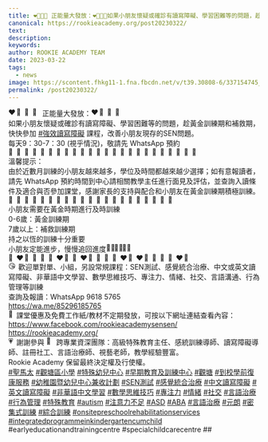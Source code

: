 ```yaml
---
title: ❤️🎪💛🎪 正能量大發放：❤️🎪💛🎪如果小朋友懷疑或確診有讀寫障礙、學習困難等的問題，趁黃金訓練期和補救期，快快參加強效讀寫障礙課程，改善小朋友現存的SEN問題。
canonical: https://rookieacademy.org/post20230322/
text: 
description: 
keywords: 
author: ROOKIE ACADEMY TEAM
date: 2023-03-22
tags:
  - news
image: https://scontent.fhkg11-1.fna.fbcdn.net/v/t39.30808-6/337154745_1215903892398062_5658948620790135987_n.jpg?stp=dst-jpg_p720x720&_nc_cat=101&ccb=1-7&_nc_sid=8bfeb9&_nc_ohc=6Clkz7BmqUIAX9d_KxM&_nc_ht=scontent.fhkg11-1.fna&oh=00_AfBnJj3h_pF6xXCpojPq59sr_mfVi7oDJUvoMym1rD6V_A&oe=642155B9
permalink: /post20230322/
---
```

<span class="x193iq5w xeuugli x13faqbe x1vvkbs x1xmvt09 x1lliihq x1s928wv xhkezso x1gmr53x x1cpjm7i x1fgarty x1943h6x xudqn12 x3x7a5m x6prxxf xvq8zen xo1l8bm xzsf02u x1yc453h" dir="auto"><div class="x11i5rnm xat24cr x1mh8g0r x1vvkbs xdj266r x126k92a"><div dir="auto" style="text-align: start;"><span class="x3nfvp2 x1j61x8r x1fcty0u xdj266r xhhsvwb xat24cr xgzva0m xxymvpz xlup9mm x1kky2od"><img height="16" width="16" alt="❤️" referrerpolicy="origin-when-cross-origin" src="https://static.xx.fbcdn.net/images/emoji.php/v9/tf3/1.5/16/2764.png"></span><span class="x3nfvp2 x1j61x8r x1fcty0u xdj266r xhhsvwb xat24cr xgzva0m xxymvpz xlup9mm x1kky2od"><img height="16" width="16" alt="🎪" referrerpolicy="origin-when-cross-origin" src="https://static.xx.fbcdn.net/images/emoji.php/v9/t84/1.5/16/1f3aa.png"></span><span class="x3nfvp2 x1j61x8r x1fcty0u xdj266r xhhsvwb xat24cr xgzva0m xxymvpz xlup9mm x1kky2od"><img height="16" width="16" alt="💛" referrerpolicy="origin-when-cross-origin" src="https://static.xx.fbcdn.net/images/emoji.php/v9/t6e/1.5/16/1f49b.png"></span><span class="x3nfvp2 x1j61x8r x1fcty0u xdj266r xhhsvwb xat24cr xgzva0m xxymvpz xlup9mm x1kky2od"><img height="16" width="16" alt="🎪" referrerpolicy="origin-when-cross-origin" src="https://static.xx.fbcdn.net/images/emoji.php/v9/t84/1.5/16/1f3aa.png"></span> 正能量大發放：<span class="x3nfvp2 x1j61x8r x1fcty0u xdj266r xhhsvwb xat24cr xgzva0m xxymvpz xlup9mm x1kky2od"><img height="16" width="16" alt="❤️" referrerpolicy="origin-when-cross-origin" src="https://static.xx.fbcdn.net/images/emoji.php/v9/tf3/1.5/16/2764.png"></span><span class="x3nfvp2 x1j61x8r x1fcty0u xdj266r xhhsvwb xat24cr xgzva0m xxymvpz xlup9mm x1kky2od"><img height="16" width="16" alt="🎪" referrerpolicy="origin-when-cross-origin" src="https://static.xx.fbcdn.net/images/emoji.php/v9/t84/1.5/16/1f3aa.png"></span><span class="x3nfvp2 x1j61x8r x1fcty0u xdj266r xhhsvwb xat24cr xgzva0m xxymvpz xlup9mm x1kky2od"><img height="16" width="16" alt="💛" referrerpolicy="origin-when-cross-origin" src="https://static.xx.fbcdn.net/images/emoji.php/v9/t6e/1.5/16/1f49b.png"></span><span class="x3nfvp2 x1j61x8r x1fcty0u xdj266r xhhsvwb xat24cr xgzva0m xxymvpz xlup9mm x1kky2od"><img height="16" width="16" alt="🎪" referrerpolicy="origin-when-cross-origin" src="https://static.xx.fbcdn.net/images/emoji.php/v9/t84/1.5/16/1f3aa.png"></span></div></div><div class="x11i5rnm xat24cr x1mh8g0r x1vvkbs xtlvy1s x126k92a"><div dir="auto" style="text-align: start;">如果小朋友懷疑或確診有讀寫障礙、學習困難等的問題，趁黃金訓練期和補救期，快快參加 <span><a class="x1i10hfl xjbqb8w x6umtig x1b1mbwd xaqea5y xav7gou x9f619 x1ypdohk xt0psk2 xe8uvvx xdj266r x11i5rnm xat24cr x1mh8g0r xexx8yu x4uap5 x18d9i69 xkhd6sd x16tdsg8 x1hl2dhg xggy1nq x1a2a7pz xt0b8zv x1qq9wsj xo1l8bm" href="https://www.facebook.com/hashtag/%E5%BC%B7%E6%95%88%E8%AE%80%E5%AF%AB%E9%9A%9C%E7%A4%99?__eep__=6&amp;__cft__[0]=AZVHbEco26I4-lnGY5ST0vE0KMT22jxREtcKD17I_Pw6Dc7ZLt11-oFtfE0YgI8BUyWqAytSXWj-7dqdDckeD3kclDsGUk1EKC47bwBvCO2yvcs9dA336y_d8DktiEq31U0bvgbHQLQG-gw6dZaWElPG&amp;__tn__=*NK-R" role="link" tabindex="0">#強效讀寫障礙</a></span> 課程，改善小朋友現存的SEN問題。</div></div><div class="x11i5rnm xat24cr x1mh8g0r x1vvkbs xtlvy1s x126k92a"><div dir="auto" style="text-align: start;">每天9：30-7：30 (視乎情況)，敬請先 WhatsApp 預約</div></div><div class="x11i5rnm xat24cr x1mh8g0r x1vvkbs xtlvy1s x126k92a"><div dir="auto" style="text-align: start;"><span class="x3nfvp2 x1j61x8r x1fcty0u xdj266r xhhsvwb xat24cr xgzva0m xxymvpz xlup9mm x1kky2od"><img height="16" width="16" alt="💞" referrerpolicy="origin-when-cross-origin" src="https://static.xx.fbcdn.net/images/emoji.php/v9/tf1/1.5/16/1f49e.png"></span><span class="x3nfvp2 x1j61x8r x1fcty0u xdj266r xhhsvwb xat24cr xgzva0m xxymvpz xlup9mm x1kky2od"><img height="16" width="16" alt="💞" referrerpolicy="origin-when-cross-origin" src="https://static.xx.fbcdn.net/images/emoji.php/v9/tf1/1.5/16/1f49e.png"></span><span class="x3nfvp2 x1j61x8r x1fcty0u xdj266r xhhsvwb xat24cr xgzva0m xxymvpz xlup9mm x1kky2od"><img height="16" width="16" alt="💞" referrerpolicy="origin-when-cross-origin" src="https://static.xx.fbcdn.net/images/emoji.php/v9/tf1/1.5/16/1f49e.png"></span><span class="x3nfvp2 x1j61x8r x1fcty0u xdj266r xhhsvwb xat24cr xgzva0m xxymvpz xlup9mm x1kky2od"><img height="16" width="16" alt="💞" referrerpolicy="origin-when-cross-origin" src="https://static.xx.fbcdn.net/images/emoji.php/v9/tf1/1.5/16/1f49e.png"></span><span class="x3nfvp2 x1j61x8r x1fcty0u xdj266r xhhsvwb xat24cr xgzva0m xxymvpz xlup9mm x1kky2od"><img height="16" width="16" alt="💞" referrerpolicy="origin-when-cross-origin" src="https://static.xx.fbcdn.net/images/emoji.php/v9/tf1/1.5/16/1f49e.png"></span><span class="x3nfvp2 x1j61x8r x1fcty0u xdj266r xhhsvwb xat24cr xgzva0m xxymvpz xlup9mm x1kky2od"><img height="16" width="16" alt="💞" referrerpolicy="origin-when-cross-origin" src="https://static.xx.fbcdn.net/images/emoji.php/v9/tf1/1.5/16/1f49e.png"></span><span class="x3nfvp2 x1j61x8r x1fcty0u xdj266r xhhsvwb xat24cr xgzva0m xxymvpz xlup9mm x1kky2od"><img height="16" width="16" alt="💞" referrerpolicy="origin-when-cross-origin" src="https://static.xx.fbcdn.net/images/emoji.php/v9/tf1/1.5/16/1f49e.png"></span><span class="x3nfvp2 x1j61x8r x1fcty0u xdj266r xhhsvwb xat24cr xgzva0m xxymvpz xlup9mm x1kky2od"><img height="16" width="16" alt="💞" referrerpolicy="origin-when-cross-origin" src="https://static.xx.fbcdn.net/images/emoji.php/v9/tf1/1.5/16/1f49e.png"></span><span class="x3nfvp2 x1j61x8r x1fcty0u xdj266r xhhsvwb xat24cr xgzva0m xxymvpz xlup9mm x1kky2od"><img height="16" width="16" alt="💞" referrerpolicy="origin-when-cross-origin" src="https://static.xx.fbcdn.net/images/emoji.php/v9/tf1/1.5/16/1f49e.png"></span><span class="x3nfvp2 x1j61x8r x1fcty0u xdj266r xhhsvwb xat24cr xgzva0m xxymvpz xlup9mm x1kky2od"><img height="16" width="16" alt="💞" referrerpolicy="origin-when-cross-origin" src="https://static.xx.fbcdn.net/images/emoji.php/v9/tf1/1.5/16/1f49e.png"></span><span class="x3nfvp2 x1j61x8r x1fcty0u xdj266r xhhsvwb xat24cr xgzva0m xxymvpz xlup9mm x1kky2od"><img height="16" width="16" alt="💞" referrerpolicy="origin-when-cross-origin" src="https://static.xx.fbcdn.net/images/emoji.php/v9/tf1/1.5/16/1f49e.png"></span><span class="x3nfvp2 x1j61x8r x1fcty0u xdj266r xhhsvwb xat24cr xgzva0m xxymvpz xlup9mm x1kky2od"><img height="16" width="16" alt="💞" referrerpolicy="origin-when-cross-origin" src="https://static.xx.fbcdn.net/images/emoji.php/v9/tf1/1.5/16/1f49e.png"></span><span class="x3nfvp2 x1j61x8r x1fcty0u xdj266r xhhsvwb xat24cr xgzva0m xxymvpz xlup9mm x1kky2od"><img height="16" width="16" alt="💞" referrerpolicy="origin-when-cross-origin" src="https://static.xx.fbcdn.net/images/emoji.php/v9/tf1/1.5/16/1f49e.png"></span><span class="x3nfvp2 x1j61x8r x1fcty0u xdj266r xhhsvwb xat24cr xgzva0m xxymvpz xlup9mm x1kky2od"><img height="16" width="16" alt="💞" referrerpolicy="origin-when-cross-origin" src="https://static.xx.fbcdn.net/images/emoji.php/v9/tf1/1.5/16/1f49e.png"></span><span class="x3nfvp2 x1j61x8r x1fcty0u xdj266r xhhsvwb xat24cr xgzva0m xxymvpz xlup9mm x1kky2od"><img height="16" width="16" alt="💞" referrerpolicy="origin-when-cross-origin" src="https://static.xx.fbcdn.net/images/emoji.php/v9/tf1/1.5/16/1f49e.png"></span><span class="x3nfvp2 x1j61x8r x1fcty0u xdj266r xhhsvwb xat24cr xgzva0m xxymvpz xlup9mm x1kky2od"><img height="16" width="16" alt="💞" referrerpolicy="origin-when-cross-origin" src="https://static.xx.fbcdn.net/images/emoji.php/v9/tf1/1.5/16/1f49e.png"></span><span class="x3nfvp2 x1j61x8r x1fcty0u xdj266r xhhsvwb xat24cr xgzva0m xxymvpz xlup9mm x1kky2od"><img height="16" width="16" alt="💞" referrerpolicy="origin-when-cross-origin" src="https://static.xx.fbcdn.net/images/emoji.php/v9/tf1/1.5/16/1f49e.png"></span><span class="x3nfvp2 x1j61x8r x1fcty0u xdj266r xhhsvwb xat24cr xgzva0m xxymvpz xlup9mm x1kky2od"><img height="16" width="16" alt="💞" referrerpolicy="origin-when-cross-origin" src="https://static.xx.fbcdn.net/images/emoji.php/v9/tf1/1.5/16/1f49e.png"></span><span class="x3nfvp2 x1j61x8r x1fcty0u xdj266r xhhsvwb xat24cr xgzva0m xxymvpz xlup9mm x1kky2od"><img height="16" width="16" alt="💞" referrerpolicy="origin-when-cross-origin" src="https://static.xx.fbcdn.net/images/emoji.php/v9/tf1/1.5/16/1f49e.png"></span><span class="x3nfvp2 x1j61x8r x1fcty0u xdj266r xhhsvwb xat24cr xgzva0m xxymvpz xlup9mm x1kky2od"><img height="16" width="16" alt="💞" referrerpolicy="origin-when-cross-origin" src="https://static.xx.fbcdn.net/images/emoji.php/v9/tf1/1.5/16/1f49e.png"></span><span class="x3nfvp2 x1j61x8r x1fcty0u xdj266r xhhsvwb xat24cr xgzva0m xxymvpz xlup9mm x1kky2od"><img height="16" width="16" alt="💞" referrerpolicy="origin-when-cross-origin" src="https://static.xx.fbcdn.net/images/emoji.php/v9/tf1/1.5/16/1f49e.png"></span><span class="x3nfvp2 x1j61x8r x1fcty0u xdj266r xhhsvwb xat24cr xgzva0m xxymvpz xlup9mm x1kky2od"><img height="16" width="16" alt="💞" referrerpolicy="origin-when-cross-origin" src="https://static.xx.fbcdn.net/images/emoji.php/v9/tf1/1.5/16/1f49e.png"></span><span class="x3nfvp2 x1j61x8r x1fcty0u xdj266r xhhsvwb xat24cr xgzva0m xxymvpz xlup9mm x1kky2od"><img height="16" width="16" alt="💞" referrerpolicy="origin-when-cross-origin" src="https://static.xx.fbcdn.net/images/emoji.php/v9/tf1/1.5/16/1f49e.png"></span><span class="x3nfvp2 x1j61x8r x1fcty0u xdj266r xhhsvwb xat24cr xgzva0m xxymvpz xlup9mm x1kky2od"><img height="16" width="16" alt="💞" referrerpolicy="origin-when-cross-origin" src="https://static.xx.fbcdn.net/images/emoji.php/v9/tf1/1.5/16/1f49e.png"></span></div></div><div class="x11i5rnm xat24cr x1mh8g0r x1vvkbs xtlvy1s x126k92a"><div dir="auto" style="text-align: start;">溫馨提示：</div></div><div class="x11i5rnm xat24cr x1mh8g0r x1vvkbs xtlvy1s x126k92a"><div dir="auto" style="text-align: start;">由於近數月訓練的小朋友越來越多，學位及時間都越來越少選擇；如有意報讀者，請先 WhatsApp 預約時間到中心請相關教學主任進行面見及評估，並查詢入讀條件及適合與否參加課堂，感謝家長的支持與配合和小朋友在黃金訓練期積極訓練。</div></div><div class="x11i5rnm xat24cr x1mh8g0r x1vvkbs xtlvy1s x126k92a"><div dir="auto" style="text-align: start;"><span class="x3nfvp2 x1j61x8r x1fcty0u xdj266r xhhsvwb xat24cr xgzva0m xxymvpz xlup9mm x1kky2od"><img height="16" width="16" alt="🌈" referrerpolicy="origin-when-cross-origin" src="https://static.xx.fbcdn.net/images/emoji.php/v9/t6c/1.5/16/1f308.png"></span><span class="x3nfvp2 x1j61x8r x1fcty0u xdj266r xhhsvwb xat24cr xgzva0m xxymvpz xlup9mm x1kky2od"><img height="16" width="16" alt="🌈" referrerpolicy="origin-when-cross-origin" src="https://static.xx.fbcdn.net/images/emoji.php/v9/t6c/1.5/16/1f308.png"></span><span class="x3nfvp2 x1j61x8r x1fcty0u xdj266r xhhsvwb xat24cr xgzva0m xxymvpz xlup9mm x1kky2od"><img height="16" width="16" alt="🌈" referrerpolicy="origin-when-cross-origin" src="https://static.xx.fbcdn.net/images/emoji.php/v9/t6c/1.5/16/1f308.png"></span><span class="x3nfvp2 x1j61x8r x1fcty0u xdj266r xhhsvwb xat24cr xgzva0m xxymvpz xlup9mm x1kky2od"><img height="16" width="16" alt="🌈" referrerpolicy="origin-when-cross-origin" src="https://static.xx.fbcdn.net/images/emoji.php/v9/t6c/1.5/16/1f308.png"></span><span class="x3nfvp2 x1j61x8r x1fcty0u xdj266r xhhsvwb xat24cr xgzva0m xxymvpz xlup9mm x1kky2od"><img height="16" width="16" alt="🌈" referrerpolicy="origin-when-cross-origin" src="https://static.xx.fbcdn.net/images/emoji.php/v9/t6c/1.5/16/1f308.png"></span><span class="x3nfvp2 x1j61x8r x1fcty0u xdj266r xhhsvwb xat24cr xgzva0m xxymvpz xlup9mm x1kky2od"><img height="16" width="16" alt="🌈" referrerpolicy="origin-when-cross-origin" src="https://static.xx.fbcdn.net/images/emoji.php/v9/t6c/1.5/16/1f308.png"></span><span class="x3nfvp2 x1j61x8r x1fcty0u xdj266r xhhsvwb xat24cr xgzva0m xxymvpz xlup9mm x1kky2od"><img height="16" width="16" alt="🌈" referrerpolicy="origin-when-cross-origin" src="https://static.xx.fbcdn.net/images/emoji.php/v9/t6c/1.5/16/1f308.png"></span><span class="x3nfvp2 x1j61x8r x1fcty0u xdj266r xhhsvwb xat24cr xgzva0m xxymvpz xlup9mm x1kky2od"><img height="16" width="16" alt="🌈" referrerpolicy="origin-when-cross-origin" src="https://static.xx.fbcdn.net/images/emoji.php/v9/t6c/1.5/16/1f308.png"></span><span class="x3nfvp2 x1j61x8r x1fcty0u xdj266r xhhsvwb xat24cr xgzva0m xxymvpz xlup9mm x1kky2od"><img height="16" width="16" alt="🌈" referrerpolicy="origin-when-cross-origin" src="https://static.xx.fbcdn.net/images/emoji.php/v9/t6c/1.5/16/1f308.png"></span><span class="x3nfvp2 x1j61x8r x1fcty0u xdj266r xhhsvwb xat24cr xgzva0m xxymvpz xlup9mm x1kky2od"><img height="16" width="16" alt="🌈" referrerpolicy="origin-when-cross-origin" src="https://static.xx.fbcdn.net/images/emoji.php/v9/t6c/1.5/16/1f308.png"></span><span class="x3nfvp2 x1j61x8r x1fcty0u xdj266r xhhsvwb xat24cr xgzva0m xxymvpz xlup9mm x1kky2od"><img height="16" width="16" alt="🌈" referrerpolicy="origin-when-cross-origin" src="https://static.xx.fbcdn.net/images/emoji.php/v9/t6c/1.5/16/1f308.png"></span><span class="x3nfvp2 x1j61x8r x1fcty0u xdj266r xhhsvwb xat24cr xgzva0m xxymvpz xlup9mm x1kky2od"><img height="16" width="16" alt="🌈" referrerpolicy="origin-when-cross-origin" src="https://static.xx.fbcdn.net/images/emoji.php/v9/t6c/1.5/16/1f308.png"></span><span class="x3nfvp2 x1j61x8r x1fcty0u xdj266r xhhsvwb xat24cr xgzva0m xxymvpz xlup9mm x1kky2od"><img height="16" width="16" alt="🌈" referrerpolicy="origin-when-cross-origin" src="https://static.xx.fbcdn.net/images/emoji.php/v9/t6c/1.5/16/1f308.png"></span><span class="x3nfvp2 x1j61x8r x1fcty0u xdj266r xhhsvwb xat24cr xgzva0m xxymvpz xlup9mm x1kky2od"><img height="16" width="16" alt="🌈" referrerpolicy="origin-when-cross-origin" src="https://static.xx.fbcdn.net/images/emoji.php/v9/t6c/1.5/16/1f308.png"></span><span class="x3nfvp2 x1j61x8r x1fcty0u xdj266r xhhsvwb xat24cr xgzva0m xxymvpz xlup9mm x1kky2od"><img height="16" width="16" alt="🌈" referrerpolicy="origin-when-cross-origin" src="https://static.xx.fbcdn.net/images/emoji.php/v9/t6c/1.5/16/1f308.png"></span><span class="x3nfvp2 x1j61x8r x1fcty0u xdj266r xhhsvwb xat24cr xgzva0m xxymvpz xlup9mm x1kky2od"><img height="16" width="16" alt="🌈" referrerpolicy="origin-when-cross-origin" src="https://static.xx.fbcdn.net/images/emoji.php/v9/t6c/1.5/16/1f308.png"></span><span class="x3nfvp2 x1j61x8r x1fcty0u xdj266r xhhsvwb xat24cr xgzva0m xxymvpz xlup9mm x1kky2od"><img height="16" width="16" alt="🌈" referrerpolicy="origin-when-cross-origin" src="https://static.xx.fbcdn.net/images/emoji.php/v9/t6c/1.5/16/1f308.png"></span><span class="x3nfvp2 x1j61x8r x1fcty0u xdj266r xhhsvwb xat24cr xgzva0m xxymvpz xlup9mm x1kky2od"><img height="16" width="16" alt="🌈" referrerpolicy="origin-when-cross-origin" src="https://static.xx.fbcdn.net/images/emoji.php/v9/t6c/1.5/16/1f308.png"></span><span class="x3nfvp2 x1j61x8r x1fcty0u xdj266r xhhsvwb xat24cr xgzva0m xxymvpz xlup9mm x1kky2od"><img height="16" width="16" alt="🌈" referrerpolicy="origin-when-cross-origin" src="https://static.xx.fbcdn.net/images/emoji.php/v9/t6c/1.5/16/1f308.png"></span><span class="x3nfvp2 x1j61x8r x1fcty0u xdj266r xhhsvwb xat24cr xgzva0m xxymvpz xlup9mm x1kky2od"><img height="16" width="16" alt="🌈" referrerpolicy="origin-when-cross-origin" src="https://static.xx.fbcdn.net/images/emoji.php/v9/t6c/1.5/16/1f308.png"></span><span class="x3nfvp2 x1j61x8r x1fcty0u xdj266r xhhsvwb xat24cr xgzva0m xxymvpz xlup9mm x1kky2od"><img height="16" width="16" alt="🌈" referrerpolicy="origin-when-cross-origin" src="https://static.xx.fbcdn.net/images/emoji.php/v9/t6c/1.5/16/1f308.png"></span></div></div><div class="x11i5rnm xat24cr x1mh8g0r x1vvkbs xtlvy1s x126k92a"><div dir="auto" style="text-align: start;">小朋友需要在黃金時期進行及時訓練</div><div dir="auto" style="text-align: start;">0-6歲：黃金訓練期</div><div dir="auto" style="text-align: start;">7歲以上：補救訓練期</div><div dir="auto" style="text-align: start;">持之以恆的訓練十分重要</div><div dir="auto" style="text-align: start;">小朋友定能進步，慢慢追回進度<span class="x3nfvp2 x1j61x8r x1fcty0u xdj266r xhhsvwb xat24cr xgzva0m xxymvpz xlup9mm x1kky2od"><img height="16" width="16" alt="💪🏻" referrerpolicy="origin-when-cross-origin" src="https://static.xx.fbcdn.net/images/emoji.php/v9/t80/1.5/16/1f4aa_1f3fb.png"></span><span class="x3nfvp2 x1j61x8r x1fcty0u xdj266r xhhsvwb xat24cr xgzva0m xxymvpz xlup9mm x1kky2od"><img height="16" width="16" alt="💪🏻" referrerpolicy="origin-when-cross-origin" src="https://static.xx.fbcdn.net/images/emoji.php/v9/t80/1.5/16/1f4aa_1f3fb.png"></span><span class="x3nfvp2 x1j61x8r x1fcty0u xdj266r xhhsvwb xat24cr xgzva0m xxymvpz xlup9mm x1kky2od"><img height="16" width="16" alt="💪🏻" referrerpolicy="origin-when-cross-origin" src="https://static.xx.fbcdn.net/images/emoji.php/v9/t80/1.5/16/1f4aa_1f3fb.png"></span></div></div><div class="x11i5rnm xat24cr x1mh8g0r x1vvkbs xtlvy1s x126k92a"><div dir="auto" style="text-align: start;"><span class="x3nfvp2 x1j61x8r x1fcty0u xdj266r xhhsvwb xat24cr xgzva0m xxymvpz xlup9mm x1kky2od"><img height="16" width="16" alt="🧡" referrerpolicy="origin-when-cross-origin" src="https://static.xx.fbcdn.net/images/emoji.php/v9/t56/1.5/16/1f9e1.png"></span><span class="x3nfvp2 x1j61x8r x1fcty0u xdj266r xhhsvwb xat24cr xgzva0m xxymvpz xlup9mm x1kky2od"><img height="16" width="16" alt="❤" referrerpolicy="origin-when-cross-origin" src="https://static.xx.fbcdn.net/images/emoji.php/v9/tf3/1.5/16/2764.png"></span><span class="x3nfvp2 x1j61x8r x1fcty0u xdj266r xhhsvwb xat24cr xgzva0m xxymvpz xlup9mm x1kky2od"><img height="16" width="16" alt="💛" referrerpolicy="origin-when-cross-origin" src="https://static.xx.fbcdn.net/images/emoji.php/v9/t6e/1.5/16/1f49b.png"></span><span class="x3nfvp2 x1j61x8r x1fcty0u xdj266r xhhsvwb xat24cr xgzva0m xxymvpz xlup9mm x1kky2od"><img height="16" width="16" alt="💚" referrerpolicy="origin-when-cross-origin" src="https://static.xx.fbcdn.net/images/emoji.php/v9/ted/1.5/16/1f49a.png"></span><span class="x3nfvp2 x1j61x8r x1fcty0u xdj266r xhhsvwb xat24cr xgzva0m xxymvpz xlup9mm x1kky2od"><img height="16" width="16" alt="💚" referrerpolicy="origin-when-cross-origin" src="https://static.xx.fbcdn.net/images/emoji.php/v9/ted/1.5/16/1f49a.png"></span><span class="x3nfvp2 x1j61x8r x1fcty0u xdj266r xhhsvwb xat24cr xgzva0m xxymvpz xlup9mm x1kky2od"><img height="16" width="16" alt="💛" referrerpolicy="origin-when-cross-origin" src="https://static.xx.fbcdn.net/images/emoji.php/v9/t6e/1.5/16/1f49b.png"></span><span class="x3nfvp2 x1j61x8r x1fcty0u xdj266r xhhsvwb xat24cr xgzva0m xxymvpz xlup9mm x1kky2od"><img height="16" width="16" alt="❤" referrerpolicy="origin-when-cross-origin" src="https://static.xx.fbcdn.net/images/emoji.php/v9/tf3/1.5/16/2764.png"></span><span class="x3nfvp2 x1j61x8r x1fcty0u xdj266r xhhsvwb xat24cr xgzva0m xxymvpz xlup9mm x1kky2od"><img height="16" width="16" alt="🧡" referrerpolicy="origin-when-cross-origin" src="https://static.xx.fbcdn.net/images/emoji.php/v9/t56/1.5/16/1f9e1.png"></span><span class="x3nfvp2 x1j61x8r x1fcty0u xdj266r xhhsvwb xat24cr xgzva0m xxymvpz xlup9mm x1kky2od"><img height="16" width="16" alt="🧡" referrerpolicy="origin-when-cross-origin" src="https://static.xx.fbcdn.net/images/emoji.php/v9/t56/1.5/16/1f9e1.png"></span><span class="x3nfvp2 x1j61x8r x1fcty0u xdj266r xhhsvwb xat24cr xgzva0m xxymvpz xlup9mm x1kky2od"><img height="16" width="16" alt="❤" referrerpolicy="origin-when-cross-origin" src="https://static.xx.fbcdn.net/images/emoji.php/v9/tf3/1.5/16/2764.png"></span><span class="x3nfvp2 x1j61x8r x1fcty0u xdj266r xhhsvwb xat24cr xgzva0m xxymvpz xlup9mm x1kky2od"><img height="16" width="16" alt="💛" referrerpolicy="origin-when-cross-origin" src="https://static.xx.fbcdn.net/images/emoji.php/v9/t6e/1.5/16/1f49b.png"></span><span class="x3nfvp2 x1j61x8r x1fcty0u xdj266r xhhsvwb xat24cr xgzva0m xxymvpz xlup9mm x1kky2od"><img height="16" width="16" alt="💚" referrerpolicy="origin-when-cross-origin" src="https://static.xx.fbcdn.net/images/emoji.php/v9/ted/1.5/16/1f49a.png"></span><span class="x3nfvp2 x1j61x8r x1fcty0u xdj266r xhhsvwb xat24cr xgzva0m xxymvpz xlup9mm x1kky2od"><img height="16" width="16" alt="💚" referrerpolicy="origin-when-cross-origin" src="https://static.xx.fbcdn.net/images/emoji.php/v9/ted/1.5/16/1f49a.png"></span><span class="x3nfvp2 x1j61x8r x1fcty0u xdj266r xhhsvwb xat24cr xgzva0m xxymvpz xlup9mm x1kky2od"><img height="16" width="16" alt="💛" referrerpolicy="origin-when-cross-origin" src="https://static.xx.fbcdn.net/images/emoji.php/v9/t6e/1.5/16/1f49b.png"></span><span class="x3nfvp2 x1j61x8r x1fcty0u xdj266r xhhsvwb xat24cr xgzva0m xxymvpz xlup9mm x1kky2od"><img height="16" width="16" alt="❤" referrerpolicy="origin-when-cross-origin" src="https://static.xx.fbcdn.net/images/emoji.php/v9/tf3/1.5/16/2764.png"></span><span class="x3nfvp2 x1j61x8r x1fcty0u xdj266r xhhsvwb xat24cr xgzva0m xxymvpz xlup9mm x1kky2od"><img height="16" width="16" alt="🧡" referrerpolicy="origin-when-cross-origin" src="https://static.xx.fbcdn.net/images/emoji.php/v9/t56/1.5/16/1f9e1.png"></span><span class="x3nfvp2 x1j61x8r x1fcty0u xdj266r xhhsvwb xat24cr xgzva0m xxymvpz xlup9mm x1kky2od"><img height="16" width="16" alt="❤" referrerpolicy="origin-when-cross-origin" src="https://static.xx.fbcdn.net/images/emoji.php/v9/tf3/1.5/16/2764.png"></span><span class="x3nfvp2 x1j61x8r x1fcty0u xdj266r xhhsvwb xat24cr xgzva0m xxymvpz xlup9mm x1kky2od"><img height="16" width="16" alt="💛" referrerpolicy="origin-when-cross-origin" src="https://static.xx.fbcdn.net/images/emoji.php/v9/t6e/1.5/16/1f49b.png"></span><span class="x3nfvp2 x1j61x8r x1fcty0u xdj266r xhhsvwb xat24cr xgzva0m xxymvpz xlup9mm x1kky2od"><img height="16" width="16" alt="💚" referrerpolicy="origin-when-cross-origin" src="https://static.xx.fbcdn.net/images/emoji.php/v9/ted/1.5/16/1f49a.png"></span><span class="x3nfvp2 x1j61x8r x1fcty0u xdj266r xhhsvwb xat24cr xgzva0m xxymvpz xlup9mm x1kky2od"><img height="16" width="16" alt="💚" referrerpolicy="origin-when-cross-origin" src="https://static.xx.fbcdn.net/images/emoji.php/v9/ted/1.5/16/1f49a.png"></span><span class="x3nfvp2 x1j61x8r x1fcty0u xdj266r xhhsvwb xat24cr xgzva0m xxymvpz xlup9mm x1kky2od"><img height="16" width="16" alt="💛" referrerpolicy="origin-when-cross-origin" src="https://static.xx.fbcdn.net/images/emoji.php/v9/t6e/1.5/16/1f49b.png"></span><span class="x3nfvp2 x1j61x8r x1fcty0u xdj266r xhhsvwb xat24cr xgzva0m xxymvpz xlup9mm x1kky2od"><img height="16" width="16" alt="❤" referrerpolicy="origin-when-cross-origin" src="https://static.xx.fbcdn.net/images/emoji.php/v9/tf3/1.5/16/2764.png"></span><span class="x3nfvp2 x1j61x8r x1fcty0u xdj266r xhhsvwb xat24cr xgzva0m xxymvpz xlup9mm x1kky2od"><img height="16" width="16" alt="🧡" referrerpolicy="origin-when-cross-origin" src="https://static.xx.fbcdn.net/images/emoji.php/v9/t56/1.5/16/1f9e1.png"></span></div></div><div class="x11i5rnm xat24cr x1mh8g0r x1vvkbs xtlvy1s x126k92a"><div dir="auto" style="text-align: start;"><span class="x3nfvp2 x1j61x8r x1fcty0u xdj266r xhhsvwb xat24cr xgzva0m xxymvpz xlup9mm x1kky2od"><img height="16" width="16" alt="😘" referrerpolicy="origin-when-cross-origin" src="https://static.xx.fbcdn.net/images/emoji.php/v9/tce/1.5/16/1f618.png"></span> 歡迎單對單、小組，另設常規課程：SEN測試、感覺統合治療、中文或英文讀寫障礙、非華語中文學習、數學思維技巧、專注力、情緒、社交、言語溝通、行為管理等訓練</div></div><div class="x11i5rnm xat24cr x1mh8g0r x1vvkbs xtlvy1s x126k92a"><div dir="auto" style="text-align: start;">查詢及報讀：WhatsApp 9618 5765</div><div dir="auto" style="text-align: start;"><span><a class="x1i10hfl xjbqb8w x6umtig x1b1mbwd xaqea5y xav7gou x9f619 x1ypdohk xt0psk2 xe8uvvx xdj266r x11i5rnm xat24cr x1mh8g0r xexx8yu x4uap5 x18d9i69 xkhd6sd x16tdsg8 x1hl2dhg xggy1nq x1a2a7pz xt0b8zv x1fey0fg" href="https://l.facebook.com/l.php?u=https%3A%2F%2Fwa.me%2F85296185765%3Ffbclid%3DIwAR3ySOfN3apvnzDwOka1OXNk3ybZjJr4PuBuoRQ1pjbe47D6bWw3PBM6-R0&amp;h=AT2Oa9TyMliNkGefMTKJhOv47Z9azifbtqrzaw46ooX9589K09HSB6_xeGOG1wfpTkSBXwr31XGeAi4c8rsEjmmTjYpr-T3F11ZVLRHIxZOMQptiGgxn80hkg0XQUSiwSGYN&amp;__tn__=-UK-R&amp;c[0]=AT0ZR1kfXfc4G1EbJhI2yCbcvOSWMoW9JAhdA-zo6-XldS-O5lX-sAPiMXTnkw8bXsr9z5uKzhG7Re1sV3d2jok-5SHxanwT7Qg62gbD1AKYt8HfNIn4YGUgZ2SB1UaJlN15RiswbclckJzEN4BOOpseZg8nMHubcMil8Kk7I-AWDt8TmA" rel="nofollow noopener" role="link" tabindex="0" target="_blank">https://wa.me/85296185765</a></span></div></div><div class="x11i5rnm xat24cr x1mh8g0r x1vvkbs xtlvy1s x126k92a"><div dir="auto" style="text-align: start;"><span class="x3nfvp2 x1j61x8r x1fcty0u xdj266r xhhsvwb xat24cr xgzva0m xxymvpz xlup9mm x1kky2od"><img height="16" width="16" alt="🥰" referrerpolicy="origin-when-cross-origin" src="https://static.xx.fbcdn.net/images/emoji.php/v9/t43/1.5/16/1f970.png"></span>課堂優惠及免費工作紙/教材不定期發放，可按以下網址連結查看內容：</div></div><div class="x11i5rnm xat24cr x1mh8g0r x1vvkbs xtlvy1s x126k92a"><div dir="auto" style="text-align: start;"><span><a class="x1i10hfl xjbqb8w x6umtig x1b1mbwd xaqea5y xav7gou x9f619 x1ypdohk xt0psk2 xe8uvvx xdj266r x11i5rnm xat24cr x1mh8g0r xexx8yu x4uap5 x18d9i69 xkhd6sd x16tdsg8 x1hl2dhg xggy1nq x1a2a7pz xt0b8zv x1qq9wsj xo1l8bm" href="https://www.facebook.com/rookieacademysensen/?__cft__[0]=AZVHbEco26I4-lnGY5ST0vE0KMT22jxREtcKD17I_Pw6Dc7ZLt11-oFtfE0YgI8BUyWqAytSXWj-7dqdDckeD3kclDsGUk1EKC47bwBvCO2yvcs9dA336y_d8DktiEq31U0bvgbHQLQG-gw6dZaWElPG&amp;__tn__=kK-R" role="link" tabindex="0"><span class="xt0psk2"><span>https://www.facebook.com/rookieacademysensen/</span></span></a></span></div></div><div class="x11i5rnm xat24cr x1mh8g0r x1vvkbs xtlvy1s x126k92a"><div dir="auto" style="text-align: start;"><span><a class="x1i10hfl xjbqb8w x6umtig x1b1mbwd xaqea5y xav7gou x9f619 x1ypdohk xt0psk2 xe8uvvx xdj266r x11i5rnm xat24cr x1mh8g0r xexx8yu x4uap5 x18d9i69 xkhd6sd x16tdsg8 x1hl2dhg xggy1nq x1a2a7pz xt0b8zv x1fey0fg" href="https://l.facebook.com/l.php?u=https%3A%2F%2Frookieacademy.org%2F%3Ffbclid%3DIwAR0D0plcpuSFna3TsTRvGdht4o9sIBRV6ponIP9Bwp72OSWAqFGaL0XhLLQ&amp;h=AT0ebLEOcaR1GOrKYiqg8SuiU3p5yDToGhhnwOg6xYz2qLCRoseTH3URjXG4_uEjzuG4JMnrJxKLiriKVc-raOYgA1dKnE6MXJJKMeUklh1YVmzuDPNxsLtruqmwFMkP4N8s&amp;__tn__=-UK-R&amp;c[0]=AT0ZR1kfXfc4G1EbJhI2yCbcvOSWMoW9JAhdA-zo6-XldS-O5lX-sAPiMXTnkw8bXsr9z5uKzhG7Re1sV3d2jok-5SHxanwT7Qg62gbD1AKYt8HfNIn4YGUgZ2SB1UaJlN15RiswbclckJzEN4BOOpseZg8nMHubcMil8Kk7I-AWDt8TmA" rel="nofollow noopener" role="link" tabindex="0" target="_blank">https://rookieacademy.org/</a></span></div></div><div class="x11i5rnm xat24cr x1mh8g0r x1vvkbs xtlvy1s x126k92a"><div dir="auto" style="text-align: start;"><span class="x3nfvp2 x1j61x8r x1fcty0u xdj266r xhhsvwb xat24cr xgzva0m xxymvpz xlup9mm x1kky2od"><img height="16" width="16" alt="💗" referrerpolicy="origin-when-cross-origin" src="https://static.xx.fbcdn.net/images/emoji.php/v9/tc3/1.5/16/1f497.png"></span>謝謝參與 <span class="x3nfvp2 x1j61x8r x1fcty0u xdj266r xhhsvwb xat24cr xgzva0m xxymvpz xlup9mm x1kky2od"><img height="16" width="16" alt="📝" referrerpolicy="origin-when-cross-origin" src="https://static.xx.fbcdn.net/images/emoji.php/v9/t25/1.5/16/1f4dd.png"></span> 跨專業資深團隊：高級特殊教育主任、感統訓練導師、讀寫障礙導師、註冊社工、言語治療師、視藝老師，教學經驗豐富。</div></div><div class="x11i5rnm xat24cr x1mh8g0r x1vvkbs xtlvy1s x126k92a"><div dir="auto" style="text-align: start;">Rookie Academy 保留最終決定權及行使權。</div></div><div class="x11i5rnm xat24cr x1mh8g0r x1vvkbs xtlvy1s x126k92a"><div dir="auto" style="text-align: start;"><span><a class="x1i10hfl xjbqb8w x6umtig x1b1mbwd xaqea5y xav7gou x9f619 x1ypdohk xt0psk2 xe8uvvx xdj266r x11i5rnm xat24cr x1mh8g0r xexx8yu x4uap5 x18d9i69 xkhd6sd x16tdsg8 x1hl2dhg xggy1nq x1a2a7pz xt0b8zv x1qq9wsj xo1l8bm" href="https://www.facebook.com/hashtag/%E8%81%96%E9%A6%AC%E5%A4%AA?__eep__=6&amp;__cft__[0]=AZVHbEco26I4-lnGY5ST0vE0KMT22jxREtcKD17I_Pw6Dc7ZLt11-oFtfE0YgI8BUyWqAytSXWj-7dqdDckeD3kclDsGUk1EKC47bwBvCO2yvcs9dA336y_d8DktiEq31U0bvgbHQLQG-gw6dZaWElPG&amp;__tn__=*NK-R" role="link" tabindex="0">#聖馬太</a></span> <span><a class="x1i10hfl xjbqb8w x6umtig x1b1mbwd xaqea5y xav7gou x9f619 x1ypdohk xt0psk2 xe8uvvx xdj266r x11i5rnm xat24cr x1mh8g0r xexx8yu x4uap5 x18d9i69 xkhd6sd x16tdsg8 x1hl2dhg xggy1nq x1a2a7pz xt0b8zv x1qq9wsj xo1l8bm" href="https://www.facebook.com/hashtag/%E8%A7%80%E5%A1%98%E5%8D%80%E5%B0%8F%E5%AD%B8?__eep__=6&amp;__cft__[0]=AZVHbEco26I4-lnGY5ST0vE0KMT22jxREtcKD17I_Pw6Dc7ZLt11-oFtfE0YgI8BUyWqAytSXWj-7dqdDckeD3kclDsGUk1EKC47bwBvCO2yvcs9dA336y_d8DktiEq31U0bvgbHQLQG-gw6dZaWElPG&amp;__tn__=*NK-R" role="link" tabindex="0">#觀塘區小學</a></span> <span><a class="x1i10hfl xjbqb8w x6umtig x1b1mbwd xaqea5y xav7gou x9f619 x1ypdohk xt0psk2 xe8uvvx xdj266r x11i5rnm xat24cr x1mh8g0r xexx8yu x4uap5 x18d9i69 xkhd6sd x16tdsg8 x1hl2dhg xggy1nq x1a2a7pz xt0b8zv x1qq9wsj xo1l8bm" href="https://www.facebook.com/hashtag/%E7%89%B9%E6%AE%8A%E5%B9%BC%E5%85%92%E4%B8%AD%E5%BF%83?__eep__=6&amp;__cft__[0]=AZVHbEco26I4-lnGY5ST0vE0KMT22jxREtcKD17I_Pw6Dc7ZLt11-oFtfE0YgI8BUyWqAytSXWj-7dqdDckeD3kclDsGUk1EKC47bwBvCO2yvcs9dA336y_d8DktiEq31U0bvgbHQLQG-gw6dZaWElPG&amp;__tn__=*NK-R" role="link" tabindex="0">#特殊幼兒中心</a></span> <span><a class="x1i10hfl xjbqb8w x6umtig x1b1mbwd xaqea5y xav7gou x9f619 x1ypdohk xt0psk2 xe8uvvx xdj266r x11i5rnm xat24cr x1mh8g0r xexx8yu x4uap5 x18d9i69 xkhd6sd x16tdsg8 x1hl2dhg xggy1nq x1a2a7pz xt0b8zv x1qq9wsj xo1l8bm" href="https://www.facebook.com/hashtag/%E6%97%A9%E6%9C%9F%E6%95%99%E8%82%B2%E5%8F%8A%E8%A8%93%E7%B7%B4%E4%B8%AD%E5%BF%83?__eep__=6&amp;__cft__[0]=AZVHbEco26I4-lnGY5ST0vE0KMT22jxREtcKD17I_Pw6Dc7ZLt11-oFtfE0YgI8BUyWqAytSXWj-7dqdDckeD3kclDsGUk1EKC47bwBvCO2yvcs9dA336y_d8DktiEq31U0bvgbHQLQG-gw6dZaWElPG&amp;__tn__=*NK-R" role="link" tabindex="0">#早期教育及訓練中心</a></span> <span><a class="x1i10hfl xjbqb8w x6umtig x1b1mbwd xaqea5y xav7gou x9f619 x1ypdohk xt0psk2 xe8uvvx xdj266r x11i5rnm xat24cr x1mh8g0r xexx8yu x4uap5 x18d9i69 xkhd6sd x16tdsg8 x1hl2dhg xggy1nq x1a2a7pz xt0b8zv x1qq9wsj xo1l8bm" href="https://www.facebook.com/hashtag/%E8%A7%80%E5%A1%98?__eep__=6&amp;__cft__[0]=AZVHbEco26I4-lnGY5ST0vE0KMT22jxREtcKD17I_Pw6Dc7ZLt11-oFtfE0YgI8BUyWqAytSXWj-7dqdDckeD3kclDsGUk1EKC47bwBvCO2yvcs9dA336y_d8DktiEq31U0bvgbHQLQG-gw6dZaWElPG&amp;__tn__=*NK-R" role="link" tabindex="0">#觀塘</a></span> <span><a class="x1i10hfl xjbqb8w x6umtig x1b1mbwd xaqea5y xav7gou x9f619 x1ypdohk xt0psk2 xe8uvvx xdj266r x11i5rnm xat24cr x1mh8g0r xexx8yu x4uap5 x18d9i69 xkhd6sd x16tdsg8 x1hl2dhg xggy1nq x1a2a7pz xt0b8zv x1qq9wsj xo1l8bm" href="https://www.facebook.com/hashtag/%E5%88%B0%E6%A0%A1%E5%AD%B8%E5%89%8D%E5%BE%A9%E5%BA%B7%E6%9C%8D%E5%8B%99?__eep__=6&amp;__cft__[0]=AZVHbEco26I4-lnGY5ST0vE0KMT22jxREtcKD17I_Pw6Dc7ZLt11-oFtfE0YgI8BUyWqAytSXWj-7dqdDckeD3kclDsGUk1EKC47bwBvCO2yvcs9dA336y_d8DktiEq31U0bvgbHQLQG-gw6dZaWElPG&amp;__tn__=*NK-R" role="link" tabindex="0">#到校學前復康服務</a></span> <span><a class="x1i10hfl xjbqb8w x6umtig x1b1mbwd xaqea5y xav7gou x9f619 x1ypdohk xt0psk2 xe8uvvx xdj266r x11i5rnm xat24cr x1mh8g0r xexx8yu x4uap5 x18d9i69 xkhd6sd x16tdsg8 x1hl2dhg xggy1nq x1a2a7pz xt0b8zv x1qq9wsj xo1l8bm" href="https://www.facebook.com/hashtag/%E5%B9%BC%E7%A8%9A%E5%9C%92%E6%9A%A8%E5%B9%BC%E5%85%92%E4%B8%AD%E5%BF%83%E5%85%BC%E6%94%B6%E8%A8%88%E5%8A%83?__eep__=6&amp;__cft__[0]=AZVHbEco26I4-lnGY5ST0vE0KMT22jxREtcKD17I_Pw6Dc7ZLt11-oFtfE0YgI8BUyWqAytSXWj-7dqdDckeD3kclDsGUk1EKC47bwBvCO2yvcs9dA336y_d8DktiEq31U0bvgbHQLQG-gw6dZaWElPG&amp;__tn__=*NK-R" role="link" tabindex="0">#幼稚園暨幼兒中心兼收計劃</a></span> <span><a class="x1i10hfl xjbqb8w x6umtig x1b1mbwd xaqea5y xav7gou x9f619 x1ypdohk xt0psk2 xe8uvvx xdj266r x11i5rnm xat24cr x1mh8g0r xexx8yu x4uap5 x18d9i69 xkhd6sd x16tdsg8 x1hl2dhg xggy1nq x1a2a7pz xt0b8zv x1qq9wsj xo1l8bm" href="https://www.facebook.com/hashtag/sen%E6%B8%AC%E8%A9%A6?__eep__=6&amp;__cft__[0]=AZVHbEco26I4-lnGY5ST0vE0KMT22jxREtcKD17I_Pw6Dc7ZLt11-oFtfE0YgI8BUyWqAytSXWj-7dqdDckeD3kclDsGUk1EKC47bwBvCO2yvcs9dA336y_d8DktiEq31U0bvgbHQLQG-gw6dZaWElPG&amp;__tn__=*NK-R" role="link" tabindex="0">#SEN測試</a></span> <span><a class="x1i10hfl xjbqb8w x6umtig x1b1mbwd xaqea5y xav7gou x9f619 x1ypdohk xt0psk2 xe8uvvx xdj266r x11i5rnm xat24cr x1mh8g0r xexx8yu x4uap5 x18d9i69 xkhd6sd x16tdsg8 x1hl2dhg xggy1nq x1a2a7pz xt0b8zv x1qq9wsj xo1l8bm" href="https://www.facebook.com/hashtag/%E6%84%9F%E8%A6%BA%E7%B5%B1%E5%90%88%E6%B2%BB%E7%99%82?__eep__=6&amp;__cft__[0]=AZVHbEco26I4-lnGY5ST0vE0KMT22jxREtcKD17I_Pw6Dc7ZLt11-oFtfE0YgI8BUyWqAytSXWj-7dqdDckeD3kclDsGUk1EKC47bwBvCO2yvcs9dA336y_d8DktiEq31U0bvgbHQLQG-gw6dZaWElPG&amp;__tn__=*NK-R" role="link" tabindex="0">#感覺統合治療</a></span> <span><a class="x1i10hfl xjbqb8w x6umtig x1b1mbwd xaqea5y xav7gou x9f619 x1ypdohk xt0psk2 xe8uvvx xdj266r x11i5rnm xat24cr x1mh8g0r xexx8yu x4uap5 x18d9i69 xkhd6sd x16tdsg8 x1hl2dhg xggy1nq x1a2a7pz xt0b8zv x1qq9wsj xo1l8bm" href="https://www.facebook.com/hashtag/%E4%B8%AD%E6%96%87%E8%AE%80%E5%AF%AB%E9%9A%9C%E7%A4%99?__eep__=6&amp;__cft__[0]=AZVHbEco26I4-lnGY5ST0vE0KMT22jxREtcKD17I_Pw6Dc7ZLt11-oFtfE0YgI8BUyWqAytSXWj-7dqdDckeD3kclDsGUk1EKC47bwBvCO2yvcs9dA336y_d8DktiEq31U0bvgbHQLQG-gw6dZaWElPG&amp;__tn__=*NK-R" role="link" tabindex="0">#中文讀寫障礙</a></span> <span><a class="x1i10hfl xjbqb8w x6umtig x1b1mbwd xaqea5y xav7gou x9f619 x1ypdohk xt0psk2 xe8uvvx xdj266r x11i5rnm xat24cr x1mh8g0r xexx8yu x4uap5 x18d9i69 xkhd6sd x16tdsg8 x1hl2dhg xggy1nq x1a2a7pz xt0b8zv x1qq9wsj xo1l8bm" href="https://www.facebook.com/hashtag/%E8%8B%B1%E6%96%87%E8%AE%80%E5%AF%AB%E9%9A%9C%E7%A4%99?__eep__=6&amp;__cft__[0]=AZVHbEco26I4-lnGY5ST0vE0KMT22jxREtcKD17I_Pw6Dc7ZLt11-oFtfE0YgI8BUyWqAytSXWj-7dqdDckeD3kclDsGUk1EKC47bwBvCO2yvcs9dA336y_d8DktiEq31U0bvgbHQLQG-gw6dZaWElPG&amp;__tn__=*NK-R" role="link" tabindex="0">#英文讀寫障礙</a></span> <span><a class="x1i10hfl xjbqb8w x6umtig x1b1mbwd xaqea5y xav7gou x9f619 x1ypdohk xt0psk2 xe8uvvx xdj266r x11i5rnm xat24cr x1mh8g0r xexx8yu x4uap5 x18d9i69 xkhd6sd x16tdsg8 x1hl2dhg xggy1nq x1a2a7pz xt0b8zv x1qq9wsj xo1l8bm" href="https://www.facebook.com/hashtag/%E9%9D%9E%E8%8F%AF%E8%AA%9E%E4%B8%AD%E6%96%87%E5%AD%B8%E7%BF%92?__eep__=6&amp;__cft__[0]=AZVHbEco26I4-lnGY5ST0vE0KMT22jxREtcKD17I_Pw6Dc7ZLt11-oFtfE0YgI8BUyWqAytSXWj-7dqdDckeD3kclDsGUk1EKC47bwBvCO2yvcs9dA336y_d8DktiEq31U0bvgbHQLQG-gw6dZaWElPG&amp;__tn__=*NK-R" role="link" tabindex="0">#非華語中文學習</a></span> <span><a class="x1i10hfl xjbqb8w x6umtig x1b1mbwd xaqea5y xav7gou x9f619 x1ypdohk xt0psk2 xe8uvvx xdj266r x11i5rnm xat24cr x1mh8g0r xexx8yu x4uap5 x18d9i69 xkhd6sd x16tdsg8 x1hl2dhg xggy1nq x1a2a7pz xt0b8zv x1qq9wsj xo1l8bm" href="https://www.facebook.com/hashtag/%E6%95%B8%E5%AD%B8%E6%80%9D%E7%B6%AD%E6%8A%80%E5%B7%A7?__eep__=6&amp;__cft__[0]=AZVHbEco26I4-lnGY5ST0vE0KMT22jxREtcKD17I_Pw6Dc7ZLt11-oFtfE0YgI8BUyWqAytSXWj-7dqdDckeD3kclDsGUk1EKC47bwBvCO2yvcs9dA336y_d8DktiEq31U0bvgbHQLQG-gw6dZaWElPG&amp;__tn__=*NK-R" role="link" tabindex="0">#數學思維技巧</a></span> <span><a class="x1i10hfl xjbqb8w x6umtig x1b1mbwd xaqea5y xav7gou x9f619 x1ypdohk xt0psk2 xe8uvvx xdj266r x11i5rnm xat24cr x1mh8g0r xexx8yu x4uap5 x18d9i69 xkhd6sd x16tdsg8 x1hl2dhg xggy1nq x1a2a7pz xt0b8zv x1qq9wsj xo1l8bm" href="https://www.facebook.com/hashtag/%E5%B0%88%E6%B3%A8%E5%8A%9B?__eep__=6&amp;__cft__[0]=AZVHbEco26I4-lnGY5ST0vE0KMT22jxREtcKD17I_Pw6Dc7ZLt11-oFtfE0YgI8BUyWqAytSXWj-7dqdDckeD3kclDsGUk1EKC47bwBvCO2yvcs9dA336y_d8DktiEq31U0bvgbHQLQG-gw6dZaWElPG&amp;__tn__=*NK-R" role="link" tabindex="0">#專注力</a></span> <span><a class="x1i10hfl xjbqb8w x6umtig x1b1mbwd xaqea5y xav7gou x9f619 x1ypdohk xt0psk2 xe8uvvx xdj266r x11i5rnm xat24cr x1mh8g0r xexx8yu x4uap5 x18d9i69 xkhd6sd x16tdsg8 x1hl2dhg xggy1nq x1a2a7pz xt0b8zv x1qq9wsj xo1l8bm" href="https://www.facebook.com/hashtag/%E6%83%85%E7%B7%92?__eep__=6&amp;__cft__[0]=AZVHbEco26I4-lnGY5ST0vE0KMT22jxREtcKD17I_Pw6Dc7ZLt11-oFtfE0YgI8BUyWqAytSXWj-7dqdDckeD3kclDsGUk1EKC47bwBvCO2yvcs9dA336y_d8DktiEq31U0bvgbHQLQG-gw6dZaWElPG&amp;__tn__=*NK-R" role="link" tabindex="0">#情緒</a></span> <span><a class="x1i10hfl xjbqb8w x6umtig x1b1mbwd xaqea5y xav7gou x9f619 x1ypdohk xt0psk2 xe8uvvx xdj266r x11i5rnm xat24cr x1mh8g0r xexx8yu x4uap5 x18d9i69 xkhd6sd x16tdsg8 x1hl2dhg xggy1nq x1a2a7pz xt0b8zv x1qq9wsj xo1l8bm" href="https://www.facebook.com/hashtag/%E7%A4%BE%E4%BA%A4?__eep__=6&amp;__cft__[0]=AZVHbEco26I4-lnGY5ST0vE0KMT22jxREtcKD17I_Pw6Dc7ZLt11-oFtfE0YgI8BUyWqAytSXWj-7dqdDckeD3kclDsGUk1EKC47bwBvCO2yvcs9dA336y_d8DktiEq31U0bvgbHQLQG-gw6dZaWElPG&amp;__tn__=*NK-R" role="link" tabindex="0">#社交</a></span> <span><a class="x1i10hfl xjbqb8w x6umtig x1b1mbwd xaqea5y xav7gou x9f619 x1ypdohk xt0psk2 xe8uvvx xdj266r x11i5rnm xat24cr x1mh8g0r xexx8yu x4uap5 x18d9i69 xkhd6sd x16tdsg8 x1hl2dhg xggy1nq x1a2a7pz xt0b8zv x1qq9wsj xo1l8bm" href="https://www.facebook.com/hashtag/%E8%A8%80%E8%AA%9E%E6%B2%BB%E7%99%82?__eep__=6&amp;__cft__[0]=AZVHbEco26I4-lnGY5ST0vE0KMT22jxREtcKD17I_Pw6Dc7ZLt11-oFtfE0YgI8BUyWqAytSXWj-7dqdDckeD3kclDsGUk1EKC47bwBvCO2yvcs9dA336y_d8DktiEq31U0bvgbHQLQG-gw6dZaWElPG&amp;__tn__=*NK-R" role="link" tabindex="0">#言語治療</a></span> <span><a class="x1i10hfl xjbqb8w x6umtig x1b1mbwd xaqea5y xav7gou x9f619 x1ypdohk xt0psk2 xe8uvvx xdj266r x11i5rnm xat24cr x1mh8g0r xexx8yu x4uap5 x18d9i69 xkhd6sd x16tdsg8 x1hl2dhg xggy1nq x1a2a7pz xt0b8zv x1qq9wsj xo1l8bm" href="https://www.facebook.com/hashtag/%E8%A1%8C%E7%82%BA%E7%AE%A1%E7%90%86?__eep__=6&amp;__cft__[0]=AZVHbEco26I4-lnGY5ST0vE0KMT22jxREtcKD17I_Pw6Dc7ZLt11-oFtfE0YgI8BUyWqAytSXWj-7dqdDckeD3kclDsGUk1EKC47bwBvCO2yvcs9dA336y_d8DktiEq31U0bvgbHQLQG-gw6dZaWElPG&amp;__tn__=*NK-R" role="link" tabindex="0">#行為管理</a></span> <span><a class="x1i10hfl xjbqb8w x6umtig x1b1mbwd xaqea5y xav7gou x9f619 x1ypdohk xt0psk2 xe8uvvx xdj266r x11i5rnm xat24cr x1mh8g0r xexx8yu x4uap5 x18d9i69 xkhd6sd x16tdsg8 x1hl2dhg xggy1nq x1a2a7pz xt0b8zv x1qq9wsj xo1l8bm" href="https://www.facebook.com/hashtag/%E7%89%B9%E6%AE%8A%E6%95%99%E8%82%B2?__eep__=6&amp;__cft__[0]=AZVHbEco26I4-lnGY5ST0vE0KMT22jxREtcKD17I_Pw6Dc7ZLt11-oFtfE0YgI8BUyWqAytSXWj-7dqdDckeD3kclDsGUk1EKC47bwBvCO2yvcs9dA336y_d8DktiEq31U0bvgbHQLQG-gw6dZaWElPG&amp;__tn__=*NK-R" role="link" tabindex="0">#特殊教育</a></span> <span><a class="x1i10hfl xjbqb8w x6umtig x1b1mbwd xaqea5y xav7gou x9f619 x1ypdohk xt0psk2 xe8uvvx xdj266r x11i5rnm xat24cr x1mh8g0r xexx8yu x4uap5 x18d9i69 xkhd6sd x16tdsg8 x1hl2dhg xggy1nq x1a2a7pz xt0b8zv x1qq9wsj xo1l8bm" href="https://www.facebook.com/hashtag/autism?__eep__=6&amp;__cft__[0]=AZVHbEco26I4-lnGY5ST0vE0KMT22jxREtcKD17I_Pw6Dc7ZLt11-oFtfE0YgI8BUyWqAytSXWj-7dqdDckeD3kclDsGUk1EKC47bwBvCO2yvcs9dA336y_d8DktiEq31U0bvgbHQLQG-gw6dZaWElPG&amp;__tn__=*NK-R" role="link" tabindex="0">#autism</a></span> <span><a class="x1i10hfl xjbqb8w x6umtig x1b1mbwd xaqea5y xav7gou x9f619 x1ypdohk xt0psk2 xe8uvvx xdj266r x11i5rnm xat24cr x1mh8g0r xexx8yu x4uap5 x18d9i69 xkhd6sd x16tdsg8 x1hl2dhg xggy1nq x1a2a7pz xt0b8zv x1qq9wsj xo1l8bm" href="https://www.facebook.com/hashtag/%E6%B3%A8%E6%84%8F%E5%8A%9B%E4%B8%8D%E8%B6%B3?__eep__=6&amp;__cft__[0]=AZVHbEco26I4-lnGY5ST0vE0KMT22jxREtcKD17I_Pw6Dc7ZLt11-oFtfE0YgI8BUyWqAytSXWj-7dqdDckeD3kclDsGUk1EKC47bwBvCO2yvcs9dA336y_d8DktiEq31U0bvgbHQLQG-gw6dZaWElPG&amp;__tn__=*NK-R" role="link" tabindex="0">#注意力不足</a></span> <span><a class="x1i10hfl xjbqb8w x6umtig x1b1mbwd xaqea5y xav7gou x9f619 x1ypdohk xt0psk2 xe8uvvx xdj266r x11i5rnm xat24cr x1mh8g0r xexx8yu x4uap5 x18d9i69 xkhd6sd x16tdsg8 x1hl2dhg xggy1nq x1a2a7pz xt0b8zv x1qq9wsj xo1l8bm" href="https://www.facebook.com/hashtag/asd?__eep__=6&amp;__cft__[0]=AZVHbEco26I4-lnGY5ST0vE0KMT22jxREtcKD17I_Pw6Dc7ZLt11-oFtfE0YgI8BUyWqAytSXWj-7dqdDckeD3kclDsGUk1EKC47bwBvCO2yvcs9dA336y_d8DktiEq31U0bvgbHQLQG-gw6dZaWElPG&amp;__tn__=*NK-R" role="link" tabindex="0">#ASD</a></span> <span><a class="x1i10hfl xjbqb8w x6umtig x1b1mbwd xaqea5y xav7gou x9f619 x1ypdohk xt0psk2 xe8uvvx xdj266r x11i5rnm xat24cr x1mh8g0r xexx8yu x4uap5 x18d9i69 xkhd6sd x16tdsg8 x1hl2dhg xggy1nq x1a2a7pz xt0b8zv x1qq9wsj xo1l8bm" href="https://www.facebook.com/hashtag/aba?__eep__=6&amp;__cft__[0]=AZVHbEco26I4-lnGY5ST0vE0KMT22jxREtcKD17I_Pw6Dc7ZLt11-oFtfE0YgI8BUyWqAytSXWj-7dqdDckeD3kclDsGUk1EKC47bwBvCO2yvcs9dA336y_d8DktiEq31U0bvgbHQLQG-gw6dZaWElPG&amp;__tn__=*NK-R" role="link" tabindex="0">#ABA</a></span> <span><a class="x1i10hfl xjbqb8w x6umtig x1b1mbwd xaqea5y xav7gou x9f619 x1ypdohk xt0psk2 xe8uvvx xdj266r x11i5rnm xat24cr x1mh8g0r xexx8yu x4uap5 x18d9i69 xkhd6sd x16tdsg8 x1hl2dhg xggy1nq x1a2a7pz xt0b8zv x1qq9wsj xo1l8bm" href="https://www.facebook.com/hashtag/%E8%A8%80%E8%AA%9E%E6%B2%BB%E7%99%82?__eep__=6&amp;__cft__[0]=AZVHbEco26I4-lnGY5ST0vE0KMT22jxREtcKD17I_Pw6Dc7ZLt11-oFtfE0YgI8BUyWqAytSXWj-7dqdDckeD3kclDsGUk1EKC47bwBvCO2yvcs9dA336y_d8DktiEq31U0bvgbHQLQG-gw6dZaWElPG&amp;__tn__=*NK-R" role="link" tabindex="0">#言語治療</a></span> <span><a class="x1i10hfl xjbqb8w x6umtig x1b1mbwd xaqea5y xav7gou x9f619 x1ypdohk xt0psk2 xe8uvvx xdj266r x11i5rnm xat24cr x1mh8g0r xexx8yu x4uap5 x18d9i69 xkhd6sd x16tdsg8 x1hl2dhg xggy1nq x1a2a7pz xt0b8zv x1qq9wsj xo1l8bm" href="https://www.facebook.com/hashtag/%E5%85%83%E6%9C%97?__eep__=6&amp;__cft__[0]=AZVHbEco26I4-lnGY5ST0vE0KMT22jxREtcKD17I_Pw6Dc7ZLt11-oFtfE0YgI8BUyWqAytSXWj-7dqdDckeD3kclDsGUk1EKC47bwBvCO2yvcs9dA336y_d8DktiEq31U0bvgbHQLQG-gw6dZaWElPG&amp;__tn__=*NK-R" role="link" tabindex="0">#元朗</a></span> <span><a class="x1i10hfl xjbqb8w x6umtig x1b1mbwd xaqea5y xav7gou x9f619 x1ypdohk xt0psk2 xe8uvvx xdj266r x11i5rnm xat24cr x1mh8g0r xexx8yu x4uap5 x18d9i69 xkhd6sd x16tdsg8 x1hl2dhg xggy1nq x1a2a7pz xt0b8zv x1qq9wsj xo1l8bm" href="https://www.facebook.com/hashtag/%E5%AF%86%E9%9B%86%E5%BC%8F%E8%A8%93%E7%B7%B4?__eep__=6&amp;__cft__[0]=AZVHbEco26I4-lnGY5ST0vE0KMT22jxREtcKD17I_Pw6Dc7ZLt11-oFtfE0YgI8BUyWqAytSXWj-7dqdDckeD3kclDsGUk1EKC47bwBvCO2yvcs9dA336y_d8DktiEq31U0bvgbHQLQG-gw6dZaWElPG&amp;__tn__=*NK-R" role="link" tabindex="0">#密集式訓練</a></span> <span><a class="x1i10hfl xjbqb8w x6umtig x1b1mbwd xaqea5y xav7gou x9f619 x1ypdohk xt0psk2 xe8uvvx xdj266r x11i5rnm xat24cr x1mh8g0r xexx8yu x4uap5 x18d9i69 xkhd6sd x16tdsg8 x1hl2dhg xggy1nq x1a2a7pz xt0b8zv x1qq9wsj xo1l8bm" href="https://www.facebook.com/hashtag/%E7%B6%9C%E5%90%88%E8%A8%93%E7%B7%B4?__eep__=6&amp;__cft__[0]=AZVHbEco26I4-lnGY5ST0vE0KMT22jxREtcKD17I_Pw6Dc7ZLt11-oFtfE0YgI8BUyWqAytSXWj-7dqdDckeD3kclDsGUk1EKC47bwBvCO2yvcs9dA336y_d8DktiEq31U0bvgbHQLQG-gw6dZaWElPG&amp;__tn__=*NK-R" role="link" tabindex="0">#綜合訓練</a></span> <span><a class="x1i10hfl xjbqb8w x6umtig x1b1mbwd xaqea5y xav7gou x9f619 x1ypdohk xt0psk2 xe8uvvx xdj266r x11i5rnm xat24cr x1mh8g0r xexx8yu x4uap5 x18d9i69 xkhd6sd x16tdsg8 x1hl2dhg xggy1nq x1a2a7pz xt0b8zv x1qq9wsj xo1l8bm" href="https://www.facebook.com/hashtag/onsitepreschoolrehabilitationservices?__eep__=6&amp;__cft__[0]=AZVHbEco26I4-lnGY5ST0vE0KMT22jxREtcKD17I_Pw6Dc7ZLt11-oFtfE0YgI8BUyWqAytSXWj-7dqdDckeD3kclDsGUk1EKC47bwBvCO2yvcs9dA336y_d8DktiEq31U0bvgbHQLQG-gw6dZaWElPG&amp;__tn__=*NK-R" role="link" tabindex="0">#onsitepreschoolrehabilitationservices</a></span>  <span><a class="x1i10hfl xjbqb8w x6umtig x1b1mbwd xaqea5y xav7gou x9f619 x1ypdohk xt0psk2 xe8uvvx xdj266r x11i5rnm xat24cr x1mh8g0r xexx8yu x4uap5 x18d9i69 xkhd6sd x16tdsg8 x1hl2dhg xggy1nq x1a2a7pz xt0b8zv x1qq9wsj xo1l8bm" href="https://www.facebook.com/hashtag/integratedprogrammeinkindergartencumchild?__eep__=6&amp;__cft__[0]=AZVHbEco26I4-lnGY5ST0vE0KMT22jxREtcKD17I_Pw6Dc7ZLt11-oFtfE0YgI8BUyWqAytSXWj-7dqdDckeD3kclDsGUk1EKC47bwBvCO2yvcs9dA336y_d8DktiEq31U0bvgbHQLQG-gw6dZaWElPG&amp;__tn__=*NK-R" role="link" tabindex="0">#integratedprogrammeinkindergartencumchild</a></span>  #earlyeducationandtrainingcentre #specialchildcarecentre ##</div></div></span>